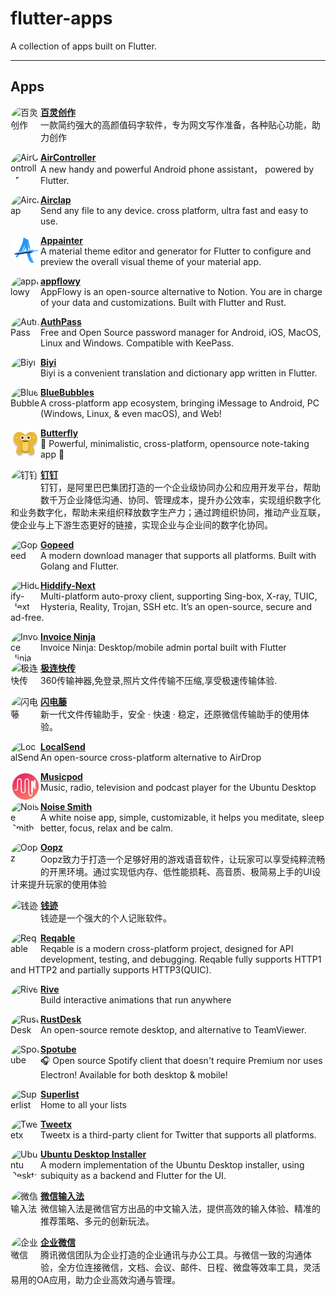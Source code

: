 # flutter-apps

A collection of apps built on Flutter.

---

## Apps

<!-- APP_LIST_MAKER -->
[<img align="left" height="48px" width="48px" style="border-radius:50%" alt="百灵创作" src="https://is1-ssl.mzstatic.com/image/thumb/Purple116/v4/af/b1/f0/afb1f043-dd46-b05e-174e-1e05d84c1c1c/AppIcon-0-0-1x_U007emarketing-0-0-0-7-0-0-sRGB-0-0-0-GLES2_U002c0-512MB-85-220-0-0.png/460x0w.webp"/>](https://www.abailing.com/)

[**百灵创作**](https://www.abailing.com/) \
一款简约强大的高颜值码字软件，专为网文写作准备，各种贴心功能，助力创作

[<img align="left" height="48px" width="48px" style="border-radius:50%" alt="AirController" src="https://github.com/leanflutter/flutter_apps/blob/main/source/apps/air-controller/air-controller-icon.png?raw=true"/>](https://github.com/air-controller/air-controller-desktop)

[**AirController**](https://github.com/air-controller/air-controller-desktop) \
A new handy and powerful Android phone assistant， powered by Flutter.

[<img align="left" height="48px" width="48px" style="border-radius:50%" alt="Airclap" src="https://github.com/leanflutter/flutter_apps/blob/main/source/apps/airclap/airclap-icon.png?raw=true"/>](https://www.airclap.app/)

[**Airclap**](https://www.airclap.app/) \
Send any file to any device. cross platform, ultra fast and easy to use.

[<img align="left" height="48px" width="48px" style="border-radius:50%" alt="Appainter" src="https://github.com/zeshuaro/appainter/blob/main/assets/icon.png?raw=true"/>](https://appainter.dev/)

[**Appainter**](https://appainter.dev/) \
A material theme editor and generator for Flutter to configure and preview the overall visual theme of your material app.

[<img align="left" height="48px" width="48px" style="border-radius:50%" alt="appflowy" src="https://github.com/leanflutter/flutter_apps/blob/main/source/apps/appflowy/appflowy-icon.png?raw=true"/>](https://github.com/AppFlowy-IO/appflowy)

[**appflowy**](https://github.com/AppFlowy-IO/appflowy) \
AppFlowy is an open-source alternative to Notion. You are in charge of your data and customizations. Built with Flutter and Rust.

[<img align="left" height="48px" width="48px" style="border-radius:50%" alt="AuthPass" src="https://github.com/leanflutter/flutter_apps/blob/main/source/apps/authpass/authpass-icon.png?raw=true"/>](https://authpass.app/)

[**AuthPass**](https://authpass.app/) \
Free and Open Source password manager for Android, iOS, MacOS, Linux and Windows. Compatible with KeePass.

[<img align="left" height="48px" width="48px" style="border-radius:50%" alt="Biyi" src="https://github.com/leanflutter/flutter_apps/blob/main/source/apps/biyi/biyi-icon.png?raw=true"/>](http://biyidev.io)

[**Biyi**](http://biyidev.io) \
Biyi is a convenient translation and dictionary app written in Flutter.

[<img align="left" height="48px" width="48px" style="border-radius:50%" alt="BlueBubbles" src="https://github.com/leanflutter/flutter_apps/blob/main/source/apps/bluebubbles/bluebubbles-icon.png?raw=true"/>](https://github.com/BlueBubblesApp/bluebubbles-app)

[**BlueBubbles**](https://github.com/BlueBubblesApp/bluebubbles-app) \
A cross-platform app ecosystem, bringing iMessage to Android, PC (Windows, Linux, & even macOS), and Web!

[<img align="left" height="48px" width="48px" style="border-radius:50%" alt="Butterfly" src="https://raw.githubusercontent.com/LinwoodDev/butterfly/develop/app/images/logo.png"/>](https://docs.butterfly.linwood.dev/)

[**Butterfly**](https://docs.butterfly.linwood.dev/) \
🎨 Powerful, minimalistic, cross-platform, opensource note-taking app 🎨

[<img align="left" height="48px" width="48px" style="border-radius:50%" alt="钉钉" src="https://is1-ssl.mzstatic.com/image/thumb/Purple126/v4/e4/5f/4e/e45f4ec8-bbc5-baba-945b-fdb4c3cae7e0/AppIcon-0-0-1x_U007emarketing-0-6-0-0-sRGB-85-220.png/230x0w.webp"/>](https://www.dingtalk.com/)

[**钉钉**](https://www.dingtalk.com/) \
钉钉，是阿里巴巴集团打造的一个企业级协同办公和应用开发平台，帮助数千万企业降低沟通、协同、管理成本，提升办公效率，实现组织数字化和业务数字化，帮助未来组织释放数字生产力；通过跨组织协同，推动产业互联，使企业与上下游生态更好的链接，实现企业与企业间的数字化协同。

[<img align="left" height="48px" width="48px" style="border-radius:50%" alt="Gopeed" src="https://github.com/leanflutter/flutter_apps/blob/main/source/apps/gopeed/gopeed-icon.png?raw=true"/>](https://github.com/GopeedLab/gopeed)

[**Gopeed**](https://github.com/GopeedLab/gopeed) \
A modern download manager that supports all platforms. Built with Golang and Flutter.

[<img align="left" height="48px" width="48px" style="border-radius:50%" alt="Hiddify-Next" src="https://github.com/leanflutter/flutter_apps/blob/main/source/apps/hiddify-next/hiddify-next-icon.png?raw=true"/>](https://github.com/hiddify/hiddify-next)

[**Hiddify-Next**](https://github.com/hiddify/hiddify-next) \
Multi-platform auto-proxy client, supporting Sing-box, X-ray, TUIC, Hysteria, Reality, Trojan, SSH etc. It’s an open-source, secure and ad-free.

[<img align="left" height="48px" width="48px" style="border-radius:50%" alt="Invoice Ninja" src="https://is1-ssl.mzstatic.com/image/thumb/Purple116/v4/e4/bc/74/e4bc740e-3654-3ef2-fa6d-cb508312a295/AppIcon-85-220-4-2x.png/460x0w.webp"/>](https://github.com/invoiceninja/admin-portal)

[**Invoice Ninja**](https://github.com/invoiceninja/admin-portal) \
Invoice Ninja: Desktop/mobile admin portal built with Flutter

[<img align="left" height="48px" width="48px" style="border-radius:50%" alt="极连快传" src="https://github.com/leanflutter/flutter_apps/blob/main/source/apps/jl/jl-icon.png?raw=true"/>](https://shouji.360.cn/jl.html)

[**极连快传**](https://shouji.360.cn/jl.html) \
360传输神器,免登录,照片文件传输不压缩,享受极速传输体验.

[<img align="left" height="48px" width="48px" style="border-radius:50%" alt="闪电藤" src="https://github.com/leanflutter/flutter_apps/blob/main/source/apps/lightningvine/lightningvine-icon.png?raw=true"/>](https://lightningvine.zishu.life/)

[**闪电藤**](https://lightningvine.zishu.life/) \
新一代文件传输助手，安全 · 快速 · 稳定，还原微信传输助手的使用体验。

[<img align="left" height="48px" width="48px" style="border-radius:50%" alt="LocalSend" src="https://github.com/leanflutter/flutter_apps/blob/main/source/apps/localsend/localsend-icon.png?raw=true"/>](https://github.com/localsend/localsend)

[**LocalSend**](https://github.com/localsend/localsend) \
An open-source cross-platform alternative to AirDrop

[<img align="left" height="48px" width="48px" style="border-radius:50%" alt="Musicpod" src="https://github.com/ubuntu-flutter-community/musicpod/blob/main/macos/Runner/Assets.xcassets/AppIcon.appiconset/app_icon_256.png?raw=true"/>](https://github.com/ubuntu-flutter-community/musicpod)

[**Musicpod**](https://github.com/ubuntu-flutter-community/musicpod) \
Music, radio, television and podcast player for the Ubuntu Desktop

[<img align="left" height="48px" width="48px" style="border-radius:50%" alt="Noise Smith" src="https://github.com/leanflutter/flutter_apps/blob/main/source/apps/noise-smith/noise-smith-icon.png?raw=true"/>](https://bytemyth.com/noisesmith)

[**Noise Smith**](https://bytemyth.com/noisesmith) \
A white noise app, simple, customizable, it helps you meditate, sleep better, focus, relax and be calm.

[<img align="left" height="48px" width="48px" style="border-radius:50%" alt="Oopz" src="https://github.com/leanflutter/flutter_apps/blob/main/source/apps/oppz/oppz-icon.png?raw=true"/>](https://oopz.cn/)

[**Oopz**](https://oopz.cn/) \
Oopz致力于打造一个足够好用的游戏语音软件，让玩家可以享受纯粹流畅的开黑环境。通过实现低内存、低性能损耗、高音质、极简易上手的UI设计来提升玩家的使用体验

[<img align="left" height="48px" width="48px" style="border-radius:50%" alt="钱迹" src="https://is1-ssl.mzstatic.com/image/thumb/Purple116/v4/66/d6/96/66d696e9-416c-8e74-8e46-71ca324bd9ad/AppIcon-85-220-4-2x.png/460x0w.webp"/>](https://qianjiapp.com/)

[**钱迹**](https://qianjiapp.com/) \
钱迹是一个强大的个人记账软件。

[<img align="left" height="48px" width="48px" style="border-radius:50%" alt="Reqable" src="https://is1-ssl.mzstatic.com/image/thumb/Purple126/v4/7f/5d/4c/7f5d4ce2-0608-b07d-ed5c-6c9156aeffb0/AppIcon-0-0-1x_U007emarketing-0-7-0-0-85-220.png/460x0w.webp"/>](https://reqable.com/en-US/)

[**Reqable**](https://reqable.com/en-US/) \
Reqable is a modern cross-platform project, designed for API development, testing, and debugging. Reqable fully supports HTTP1 and HTTP2 and partially supports HTTP3(QUIC).

[<img align="left" height="48px" width="48px" style="border-radius:50%" alt="Rive" src="https://github.com/leanflutter/flutter_apps/blob/main/source/apps/rive/rive-icon.png?raw=true"/>](https://rive.app/)

[**Rive**](https://rive.app/) \
Build interactive animations that run anywhere

[<img align="left" height="48px" width="48px" style="border-radius:50%" alt="RustDesk" src="https://github.com/leanflutter/flutter_apps/blob/main/source/apps/rustdesk/rustdesk-icon.png?raw=true"/>](https://github.com/rustdesk/rustdesk)

[**RustDesk**](https://github.com/rustdesk/rustdesk) \
An open-source remote desktop, and alternative to TeamViewer.

[<img align="left" height="48px" width="48px" style="border-radius:50%" alt="Spotube" src="https://github.com/leanflutter/flutter_apps/blob/main/source/apps/spotube/spotube-icon.png?raw=true"/>](https://github.com/KRTirtho/spotube)

[**Spotube**](https://github.com/KRTirtho/spotube) \
🎧 Open source Spotify client that doesn't require Premium nor uses Electron! Available for both desktop & mobile!

[<img align="left" height="48px" width="48px" style="border-radius:50%" alt="Superlist" src="https://github.com/leanflutter/flutter_apps/blob/main/source/apps/superlist/superlist-icon.png?raw=true"/>](https://www.superlist.com/)

[**Superlist**](https://www.superlist.com/) \
Home to all your lists

[<img align="left" height="48px" width="48px" style="border-radius:50%" alt="Tweetx" src="https://is1-ssl.mzstatic.com/image/thumb/Purple116/v4/fd/3b/77/fd3b7786-7511-13ed-29a9-d39c9551b32d/AppIcon-85-220-4-0-0-2x-0-0.png/460x0w.webp"/>](https://tweetx.tool.al/)

[**Tweetx**](https://tweetx.tool.al/) \
Tweetx is a third-party client for Twitter that supports all platforms.

[<img align="left" height="48px" width="48px" style="border-radius:50%" alt="Ubuntu Desktop Installer" src="https://github.com/leanflutter/flutter_apps/blob/main/source/apps/ubuntu-desktop-installer/ubuntu-desktop-installer-icon.png?raw=true"/>](https://github.com/canonical/ubuntu-desktop-installer)

[**Ubuntu Desktop Installer**](https://github.com/canonical/ubuntu-desktop-installer) \
A modern implementation of the Ubuntu Desktop installer, using subiquity as a backend and Flutter for the UI.

[<img align="left" height="48px" width="48px" style="border-radius:50%" alt="微信输入法" src="https://is1-ssl.mzstatic.com/image/thumb/Purple126/v4/95/ea/65/95ea6505-55ca-cc73-35f3-96c09ae61358/AppIcon-0-1x_U007emarketing-0-7-0-85-220.png/460x0w.webp"/>](https://z.weixin.qq.com/)

[**微信输入法**](https://z.weixin.qq.com/) \
微信输入法是微信官方出品的中文输入法，提供高效的输入体验、精准的推荐策略、多元的创新玩法。

[<img align="left" height="48px" width="48px" style="border-radius:50%" alt="企业微信" src="https://is1-ssl.mzstatic.com/image/thumb/Purple126/v4/08/f6/31/08f6313c-b02c-682e-a961-00bb09fb58f4/AppIcon-0-0-1x_U007emarketing-0-0-0-7-0-0-sRGB-0-0-0-GLES2_U002c0-512MB-85-220-0-0.png/230x0w.webp"/>](https://work.weixin.qq.com/)

[**企业微信**](https://work.weixin.qq.com/) \
腾讯微信团队为企业打造的企业通讯与办公工具。与微信一致的沟通体验，全方位连接微信，文档、会议、邮件、日程、微盘等效率工具，灵活易用的OA应用，助力企业高效沟通与管理。

<!-- APP_LIST_MAKER -->
